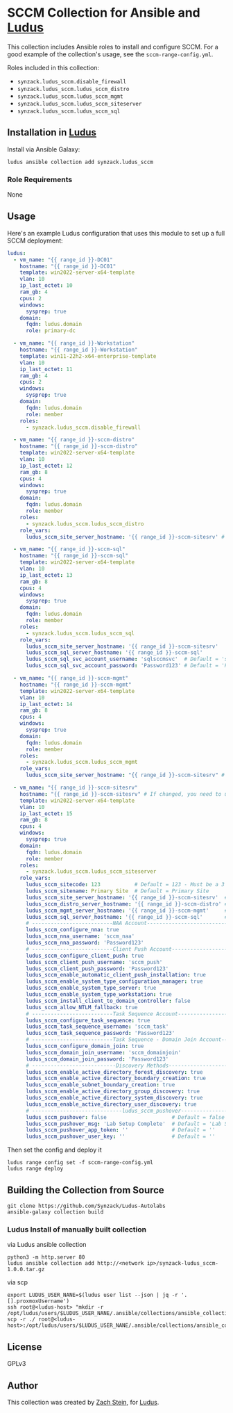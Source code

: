 # SCCM Collection for Ansible and [Ludus](ludus.cloud)

This collection includes Ansible roles to install and configure SCCM. For a good example of the collection's usage, see the `sccm-range-config.yml`.

Roles included in this collection:

  - `synzack.ludus_sccm.disable_firewall` 
  - `synzack.ludus_sccm.ludus_sccm_distro`
  - `synzack.ludus_sccm.ludus_sccm_mgmt`
  - `synzack.ludus_sccm.ludus_sccm_siteserver`
  - `synzack.ludus_sccm.ludus_sccm_sql`

## Installation in [Ludus](ludus.cloud)

Install via Ansible Galaxy:

```
ludus ansible collection add synzack.ludus_sccm
```

### Role Requirements

None

<!-- Requires separate installation of the `?` role. Because Ansible collections are not able to depend on roles, you will need to make sure that role is installed either by manually installing it with the `ludus ansible role add` command:

```
ludus ansible role add ?
``` -->

## Usage

Here's an example Ludus configuration that uses this module to set up a full SCCM deployment:

```yaml
ludus:
  - vm_name: "{{ range_id }}-DC01"
    hostname: "{{ range_id }}-DC01"
    template: win2022-server-x64-template
    vlan: 10
    ip_last_octet: 10
    ram_gb: 4
    cpus: 2
    windows:
      sysprep: true
    domain:
      fqdn: ludus.domain
      role: primary-dc

  - vm_name: "{{ range_id }}-Workstation"
    hostname: "{{ range_id }}-Workstation"
    template: win11-22h2-x64-enterprise-template
    vlan: 10
    ip_last_octet: 11
    ram_gb: 4
    cpus: 2
    windows:
      sysprep: true
    domain:
      fqdn: ludus.domain
      role: member
    roles:
      - synzack.ludus_sccm.disable_firewall

  - vm_name: "{{ range_id }}-sccm-distro"
    hostname: "{{ range_id }}-sccm-distro"
    template: win2022-server-x64-template
    vlan: 10
    ip_last_octet: 12
    ram_gb: 8
    cpus: 4
    windows:
      sysprep: true
    domain:
      fqdn: ludus.domain
      role: member
    roles:
      - synzack.ludus_sccm.ludus_sccm_distro
    role_vars:
      ludus_sccm_site_server_hostname: '{{ range_id }}-sccm-sitesrv' # Default = 'sccm-sitesrv'

  - vm_name: "{{ range_id }}-sccm-sql"
    hostname: "{{ range_id }}-sccm-sql"
    template: win2022-server-x64-template
    vlan: 10
    ip_last_octet: 13
    ram_gb: 8
    cpus: 4
    windows:
      sysprep: true
    domain:
      fqdn: ludus.domain
      role: member
    roles:
      - synzack.ludus_sccm.ludus_sccm_sql
    role_vars:
      ludus_sccm_site_server_hostname: '{{ range_id }}-sccm-sitesrv'    # Default = 'sccm-sitesrv'
      ludus_sccm_sql_server_hostname: '{{ range_id }}-sccm-sql'         # Default = 'sccm-sql'
      ludus_sccm_sql_svc_account_username: 'sqlsccmsvc'  # Default = 'sqlsccmsvc'
      ludus_sccm_sql_svc_account_password: 'Password123' # Default = 'Password123' - Must Meet Complexity Requirements

  - vm_name: "{{ range_id }}-sccm-mgmt"
    hostname: "{{ range_id }}-sccm-mgmt"
    template: win2022-server-x64-template
    vlan: 10
    ip_last_octet: 14
    ram_gb: 8
    cpus: 4
    windows:
      sysprep: true
    domain:
      fqdn: ludus.domain
      role: member
    roles:
      - synzack.ludus_sccm.ludus_sccm_mgmt
    role_vars:
      ludus_sccm_site_server_hostname: "{{ range_id }}-sccm-sitesrv" # Default = 'sccm-sitesrv'

  - vm_name: "{{ range_id }}-sccm-sitesrv"
    hostname: "{{ range_id }}-sccm-sitesrv" # If changed, you need to update the "ludus_sccm_site_server_hostname" variables in this config
    template: win2022-server-x64-template
    vlan: 10
    ip_last_octet: 15
    ram_gb: 8
    cpus: 4
    windows:
      sysprep: true
    domain:
      fqdn: ludus.domain
      role: member
    roles:
      - synzack.ludus_sccm.ludus_sccm_siteserver
    role_vars:
      ludus_sccm_sitecode: 123           # Default = 123 - Must be a 3 character string (upper case and numbers allowed)
      ludus_sccm_sitename: Primary Site  # Default = Primary Site
      ludus_sccm_site_server_hostname: '{{ range_id }}-sccm-sitesrv'  # Default = 'sccm-sitesrv'
      ludus_sccm_distro_server_hostname: '{{ range_id }}-sccm-distro' # Default = 'sccm-distro'
      ludus_sccm_mgmt_server_hostname: '{{ range_id }}-sccm-mgmt'     # Default = 'sccm-mgmt'
      ludus_sccm_sql_server_hostname: '{{ range_id }}-sccm-sql'       # Default = 'sccm-sql'
      # --------------------------NAA Account-------------------------------------------------
      ludus_sccm_configure_nna: true
      ludus_sccm_nna_username: 'sccm_naa'
      ludus_sccm_nna_password: 'Password123'
      # --------------------------Client Push Account-----------------------------------------
      ludus_sccm_configure_client_push: true
      ludus_sccm_client_push_username: 'sccm_push'
      ludus_sccm_client_push_password: 'Password123'
      ludus_sccm_enable_automatic_client_push_installation: true
      ludus_sccm_enable_system_type_configuration_manager: true
      ludus_sccm_enable_system_type_server: true
      ludus_sccm_enable_system_type_workstation: true
      ludus_sccm_install_client_to_domain_controller: false
      ludus_sccm_allow_NTLM_fallback: true
      # --------------------------Task Sequence Account---------------------------------------
      ludus_sccm_configure_task_sequence: true
      ludus_sccm_task_sequence_username: 'sccm_task'
      ludus_sccm_task_sequence_password: 'Password123'
      # --------------------------Task Sequence - Domain Join Account-------------------------
      ludus_sccm_configure_domain_join: true
      ludus_sccm_domain_join_username: 'sccm_domainjoin'
      ludus_sccm_domain_join_password: 'Password123'
      # ---------------------------Discovery Methods------------------------------------------
      ludus_sccm_enable_active_directory_forest_discovery: true
      ludus_sccm_enable_active_directory_boundary_creation: true
      ludus_sccm_enable_subnet_boundary_creation: true
      ludus_sccm_enable_active_directory_group_discovery: true
      ludus_sccm_enable_active_directory_system_discovery: true
      ludus_sccm_enable_active_directory_user_discovery: true
      # -----------------------------ludus_sccm_pushover-------------------------------------------------
      ludus_sccm_pushover: false                     # Default = false
      ludus_sccm_pushover_msg: 'Lab Setup Complete'  # Default = 'Lab Setup Complete'
      ludus_sccm_pushover_app_token: ''              # Default = ''
      ludus_sccm_pushover_user_key: ''               # Default = ''

```

Then set the config and deploy it

```
ludus range config set -f sccm-range-config.yml
ludus range deploy
```

## Building the Collection from Source

```
git clone https://github.com/Synzack/Ludus-Autolabs
ansible-galaxy collection build
```

### Ludus Install of manually built collection

via Ludus ansible collection
```
python3 -m http.server 80
ludus ansible collection add http://<network ip>/synzack-ludus_sccm-1.0.0.tar.gz
```

via scp
```
export LUDUS_USER_NANE=$(ludus user list --json | jq -r '.[].proxmoxUsername')
ssh root@<ludus-host> "mkdir -r /opt/ludus/users/$LUDUS_USER_NANE/.ansible/collections/ansible_collections/synzack/ludus_sccm"
scp -r ./ root@<ludus-host>:/opt/ludus/users/$LUDUS_USER_NANE/.ansible/collections/ansible_collections/synzack/ludus_sccm/
```

## License

GPLv3

## Author

This collection was created by [Zach Stein](https://twitter.com/synzack21), for [Ludus](ludus.cloud).
